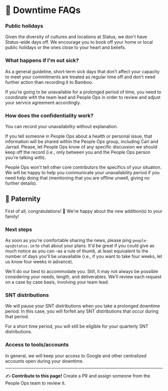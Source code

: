 # 🔕 Downtime FAQs

### Public holidays

Given the diversity of cultures and locations at Status, we don't have Status-wide days off. We encourage you to book off your home or local public holidays or the ones close to your heart and beliefs. 

### What happens if I'm out sick?

As a general guideline, short-term sick days that don’t affect your capacity to meet your commitments are treated as regular time off and don’t need further action than recording it to Bamboo. 

If you’re going to be unavailable for a prolonged period of time, you need to coordinate with the team lead and People Ops in order to review and adjust your service agreement accordingly. 

### How does the confidentiality work?

You can record your unavailability without explanation. 

If you tell someone in People Ops about a health or personal issue, that information will be shared within the People Ops group, including Carl and Jarrad. Please, let People Ops know of any specific discussion we should keep off the record (i.e., only between you and the People Ops person you're talking with).

People Ops won't tell other core contributors the specifics of your situation. We will be happy to help you communicate your unavailability period if you need help doing that (mentioning that you are offline unwell, giving no further details).

## 🐣 Paternity

First of all, congratulations! 🎊 We're happy about the new addition(s) to your family!

### Next steps

As soon as you're comfortable sharing the news, please ping `people-ops@status.im` to chat about your plans. It'd be great if you could give as much notice as you can –as a rule of thumb, at least equivalent to the number of days you'll be unavailable (i.e., if you want to take four weeks, let us know four weeks in advance).

We'll do our best to accommodate you. Still, it may not always be possible considering your needs, length, and deliverables. We'll review each request on a case by case basis, involving your team lead.

### SNT distributions

We will pause your SNT distributions when you take a prolonged downtime period. In this case, you will forfeit any SNT distributions that occur during that period.

For a short time period, you will still be eligible for your quarterly SNT distributions.

### Access to tools/accounts

In general, we will keep your access to Google and other centralized accounts open during your downtime.

*****

✍️ **Contribute to this page!** Create a PR and assign someone from the People Ops team to review it.
